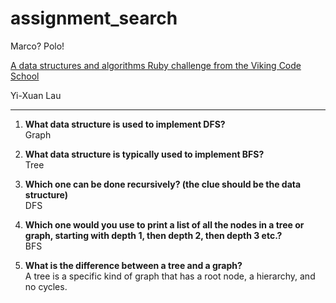 # assignment_search
Marco?  Polo!

[A data structures and algorithms Ruby challenge from the Viking Code School](http://www.vikingcodeschool.com)

Yi-Xuan Lau

---

1. **What data structure is used to implement DFS?**  
Graph

2. **What data structure is typically used to implement BFS?**  
Tree

3. **Which one can be done recursively? (the clue should be the data structure)**  
DFS

4. **Which one would you use to print a list of all the nodes in a tree or graph, starting with depth 1, then depth 2, then depth 3 etc.?**  
BFS

5. **What is the difference between a tree and a graph?**    
A tree is a specific kind of graph that has a root node, a hierarchy, and no cycles. 